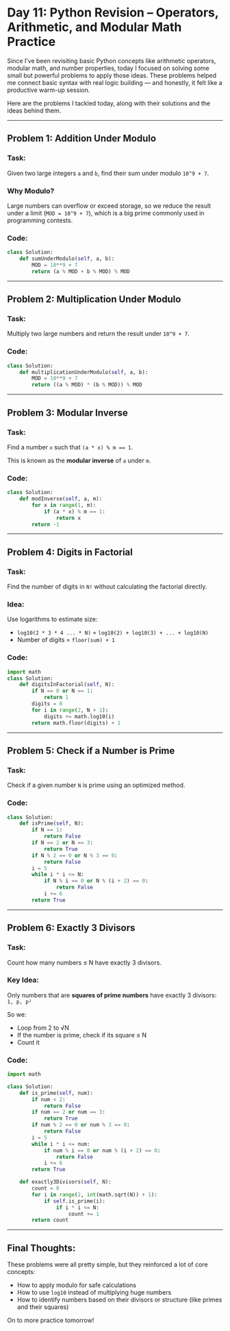# Day 11: Python Revision – Operators, Arithmetic, and Modular Math Practice

Since I’ve been revisiting basic Python concepts like arithmetic operators, modular math, and number properties, today I focused on solving some small but powerful problems to apply those ideas. These problems helped me connect basic syntax with real logic building — and honestly, it felt like a productive warm-up session.

Here are the problems I tackled today, along with their solutions and the ideas behind them.

---

## Problem 1: Addition Under Modulo

### Task:
Given two large integers `a` and `b`, find their sum under modulo `10^9 + 7`.

### Why Modulo?
Large numbers can overflow or exceed storage, so we reduce the result under a limit (`MOD = 10^9 + 7`), which is a big prime commonly used in programming contests.

### Code:
```python
class Solution:
    def sumUnderModulo(self, a, b):
        MOD = 10**9 + 7
        return (a % MOD + b % MOD) % MOD
```

---

## Problem 2: Multiplication Under Modulo

### Task:
Multiply two large numbers and return the result under `10^9 + 7`.

### Code:
```python
class Solution:
    def multiplicationUnderModulo(self, a, b):
        MOD = 10**9 + 7
        return ((a % MOD) * (b % MOD)) % MOD
```

---

## Problem 3: Modular Inverse

### Task:
Find a number `x` such that `(a * x) % m == 1`.

This is known as the **modular inverse** of `a` under `m`.

### Code:
```python
class Solution:
    def modInverse(self, a, m):
        for x in range(1, m):
            if (a * x) % m == 1:
                return x
        return -1
```

---

## Problem 4: Digits in Factorial

### Task:
Find the number of digits in `N!` without calculating the factorial directly.

### Idea:
Use logarithms to estimate size:
- `log10(2 * 3 * 4 ... * N)` = `log10(2) + log10(3) + ... + log10(N)`
- Number of digits = `floor(sum) + 1`

### Code:
```python
import math
class Solution:
    def digitsInFactorial(self, N):
        if N == 0 or N == 1:
            return 1
        digits = 0
        for i in range(2, N + 1):
            digits += math.log10(i)
        return math.floor(digits) + 1
```

---

## Problem 5: Check if a Number is Prime

### Task:
Check if a given number `N` is prime using an optimized method.

### Code:
```python
class Solution:
    def isPrime(self, N):
        if N == 1:
            return False
        if N == 2 or N == 3:
            return True
        if N % 2 == 0 or N % 3 == 0:
            return False
        i = 5
        while i * i <= N:
            if N % i == 0 or N % (i + 2) == 0:
                return False
            i += 6
        return True
```

---

## Problem 6: Exactly 3 Divisors

### Task:
Count how many numbers ≤ N have exactly 3 divisors.

### Key Idea:
Only numbers that are **squares of prime numbers** have exactly 3 divisors:  
`1, p, p²`

So we:
- Loop from 2 to √N
- If the number is prime, check if its square ≤ N
- Count it

### Code:
```python
import math

class Solution:
    def is_prime(self, num):
        if num < 2:
            return False
        if num == 2 or num == 3:
            return True
        if num % 2 == 0 or num % 3 == 0:
            return False
        i = 5
        while i * i <= num:
            if num % i == 0 or num % (i + 2) == 0:
                return False
            i += 6
        return True

    def exactly3Divisors(self, N):
        count = 0
        for i in range(2, int(math.sqrt(N)) + 1):
            if self.is_prime(i):
                if i * i <= N:
                    count += 1
        return count
```

---

## Final Thoughts:

These problems were all pretty simple, but they reinforced a lot of core concepts:
- How to apply modulo for safe calculations
- How to use `log10` instead of multiplying huge numbers
- How to identify numbers based on their divisors or structure (like primes and their squares)

 On to more practice tomorrow!
